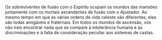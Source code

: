 ﻿Os sobreviventes de fusão com o Espírito ocupam os mundos das mansões juntamente com os mortais ascendentes de fusão com o Ajustador. Ao mesmo tempo em que as várias ordens de vida celeste são diferentes, elas são todas amigáveis e fraternais. Em todos os mundos de ascensão, vós não ireis encontrar nada que se compare à intolerância humana e às discriminações e à falta de consideração peculiar aos sistemas de castas.